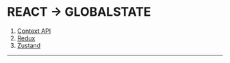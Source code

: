 # REACT -> GLOBALSTATE
1. [Context API](context_api.md)
2. [Redux](redux.md)
3. [Zustand](zustand.md)
- - - 
